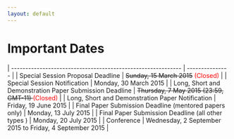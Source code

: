 ```yaml
---
layout: default
---
```


# Important Dates


| ------------------------------------------------------------ | --------------- |
| Special Session Proposal Deadline                            | <Strike>Sunday, 15 March 2015</Strike> <span style="color:red">(Closed)</span> |
| Special Session Notification                                 | Monday, 30 March 2015 |
| Long, Short and Demonstration Paper Submission Deadline      | <Strike>Thursday, 7 May 2015 (23:59, GMT-11) </Strike> <span style="color:red">(Closed)</span>  |
| Long, Short and Demonstration Paper Notification             | Friday, 19 June 2015  |
| Final Paper Submission Deadline (mentored papers only)       | Monday, 13 July 2015  |
| Final Paper Submission Deadline (all other types )           | Monday, 20 July 2015  |
| Conference                                                   | Wednesday, 2 September 2015 to Friday, 4 September 2015 |
